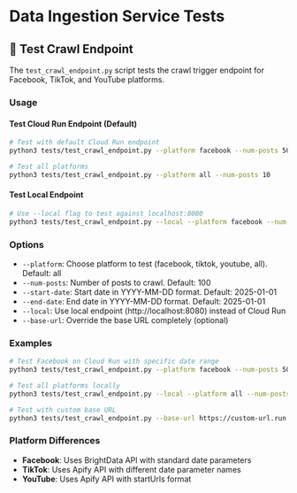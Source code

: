 # Data Ingestion Service Tests

## 🧪 Test Crawl Endpoint

The `test_crawl_endpoint.py` script tests the crawl trigger endpoint for Facebook, TikTok, and YouTube platforms.

### Usage

#### Test Cloud Run Endpoint (Default)
```bash
# Test with default Cloud Run endpoint
python3 tests/test_crawl_endpoint.py --platform facebook --num-posts 50 --start-date 2025-01-01 --end-date 2025-01-01

# Test all platforms
python3 tests/test_crawl_endpoint.py --platform all --num-posts 10
```

#### Test Local Endpoint
```bash
# Use --local flag to test against localhost:8080
python3 tests/test_crawl_endpoint.py --local --platform facebook --num-posts 50
```

### Options
- `--platform`: Choose platform to test (facebook, tiktok, youtube, all). Default: all
- `--num-posts`: Number of posts to crawl. Default: 100
- `--start-date`: Start date in YYYY-MM-DD format. Default: 2025-01-01
- `--end-date`: End date in YYYY-MM-DD format. Default: 2025-01-01
- `--local`: Use local endpoint (http://localhost:8080) instead of Cloud Run
- `--base-url`: Override the base URL completely (optional)

### Examples

```bash
# Test Facebook on Cloud Run with specific date range
python3 tests/test_crawl_endpoint.py --platform facebook --num-posts 50 --start-date 2025-01-01 --end-date 2025-01-15

# Test all platforms locally
python3 tests/test_crawl_endpoint.py --local --platform all --num-posts 5

# Test with custom base URL
python3 tests/test_crawl_endpoint.py --base-url https://custom-url.run.app --platform tiktok
```

### Platform Differences
- **Facebook**: Uses BrightData API with standard date parameters
- **TikTok**: Uses Apify API with different date parameter names
- **YouTube**: Uses Apify API with startUrls format